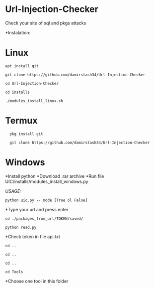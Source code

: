 # Url-Injection-Checker

Check your site of sql and pkgs attacks

*Instalation:

 # Linux
 ```
 apt install git
 
 git clone https://github.com/damirstash34/Url-Injection-Checker
 
 cd Url-Injection-Checker
 
 cd installs
 
 ./modules_install_linux.sh
```

 # Termux
```
  pkg install git
  
  git clone https://github.com/damirstash34/Url-Injection-Checker
```
  # Windows
  *Install python
  *Download .rar archive
  *Run file UIC/installs/modules_install_windows.py
 
*USAGE:*
```
python uic.py -- mode [True ol False]
```

*Type your url and press enter

```
cd ./packages_from_url/TOKEN/saved/
```

```
python read.py
```

*Check token in file api.txt
```
cd ..

cd ..

cd ..

cd Tools
```

*Choose one tool in this folder
